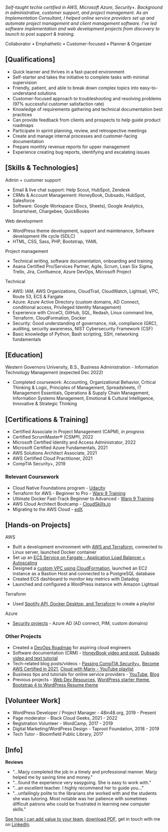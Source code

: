 *Self-taught techie certified in AWS, Microsoft Azure, Security+. Background in administrative, customer support, and project management. As an Implementation Consultant, I helped online service providers set up and automate project management and client management software. I've led software implementation and web development projects from discovery to launch to post support & training.*

Collaborator • Emphathetic • Customer-focused • Planner & Organizer

## [Qualifications]

- Quick learner and thrives in a fast-paced environment
- Self-starter and takes the initiative to complete tasks with minimal supervision
- Friendly, patient, and able to break down complex topics into easy-to-understand solutions
- Customer-focused approach to troubleshooting and resolving problems (97% successful customer satisfaction rate)
- Knowledge of requirements gathering and technical documentation best practices
- Can provide feedback from clients and prospects to help guide product roadmaps
- Participate in sprint planning, review, and retrospective meetings
- Create and manage internal processes and customer-facing documentation
- Prepare monthly revenue reports for upper management
- Experience creating bug reports, identifying and escalating issues

## [Skills & Technologies]

Admin + customer support
-  Email & live chat support: Help Scout, HubSpot, Zendesk
-  CRMs & Account Management: HoneyBook, Dubsado, HubSpot, Salesforce
-  Software: Google Workspace (Docs, Sheets), Google Analytics, Smartsheet, Chargebee, QuickBooks

Web development
- WordPress theme development, support and maintenance, Software development life cycle (SDLC)
- HTML, CSS, Sass, PHP, Bootstrap, YAML

Project management
- Technical writing, software documentation, onboarding and training
- Asana Certified Pro/Services Partner, Agile, Scrum, Lean Six Sigma, Trello, Jira, Confluence, Azure DevOps, Microsoft Project

Technical 
- AWS: IAM, AWS Organizations, CloudTrail, CloudWatch, Lightsail, VPC, Route 53, ECS & Fargate
- Azure: Azure Active Directory (custom domains, AD Connect, conditional access, Privileged Identity Management)
- Experience with CirceCI, GitHub, SQL, Redash, Linux command line, Terraform, CloudFormation, Docker
- Security: Good understanding of governance, risk, compliance (GRC), auditing, security awareness, NIST Cybersecurity Framework (CSF)
- Basic knowledge of Python, Bash scripting, SSH, networking fundamentals


## [Education]
Western Governors University,	B.S., Business Administration - Information Technology Management (expected Dec 2022)
- Completed coursework: Accounting, Organizational Behavior, Critical Thinking & Logic, Principles of Management, Spreadsheets, IT Management Essentials, Operations & Supply Chain Management, Information Systems Management, Emotional & Cultural Intelligence, Innovative & Strategic Thinking


## [Certifications & Training]

- Certified Associate in Project Management (CAPM), *in progress*
- Certified ScrumMaster® (CSM®), 2022
- Microsoft Certified Identity and Access Administrator, 2022
- Microsoft Certified Azure Fundamentals, 2021
- AWS Solutions Architect Associate, 2021
- AWS Certified Cloud Practitioner, 2021
- CompTIA Security+, 2019

### Relevant Coursework

- Cloud Native Foundations program - [Udacity](https://www.udacity.com/scholarships/suse-cloud-native-foundations-scholarship)
- Terraform for AWS - Beginner to Pro - [Warp 9 Training](https://warp-9.com/courses)
- Ultimate Docker Fast-Track Beginner to Advanced - [Warp 9 Training](https://warp-9.com/courses)
- AWS Cloud Architect Bootcamp - [CloudSkills.io](https://cloudskills.io/courses/aws-cloud-architect)
- Migrating to the AWS Cloud - [edX](https://www.edx.org/course/migrating-to-the-aws-cloud)


## [Hands-on Projects]
AWS
- Built a development environment with [AWS and Terraform](https://github.com/mguery/terraform/tree/main/aws/tf-dev-env), connected to Linux server, launched Docker container
- Set up an [ECS Service on Fargate - Application Load Balancer + Autoscaling](https://github.com/mguery/aws-projects/blob/main/fargate.md)
- Designed a [custom VPC using CloudFormation](https://github.com/mguery/aws-projects#project-build-a-vpc-with-cloudformation), launched an EC2 instance as a Bastion Host and connected to a PostgreSQL database
- Created ECS dashboard to monitor key metrics with Datadog
- Launched and configured a WordPress instance with Amazon Lightsail 

Terraform
- Used [Spotify API, Docker Desktop, and Terraform](https://github.com/mguery/terraform/tree/main/spotify) to create a playlist

Azure
- [Security projects](https://github.com/mguery/azure-projects) - Azure AD (AD connect, PIM, custom domains)


### Other Projects

- Created a [DevOps Roadmap](https://mguery.github.io/devops-notes/) for aspiring cloud engineers
- Software documentation (CRM) - [HoneyBook video and post](https://msguery.net/honeybook-workflows), [Dubsado video and text tutorial](https://msguery.net/dubsado-walkthrough)
- Tech-related blog posts/videos - [Passing CompTIA Security+](https://msguery.net/passing-the-comptia-securityplus-exam), [Become AWS Certified in 2021](https://msguery.net/aws-certified), [Cloud with Marjy - YouTube playlist](https://www.youtube.com/playlist?list=PLppGQhQtHyJYqflcAsLakbCGxla-64s1W)
- Business tips and tutorials for online service providers - [YouTube](https://www.youtube.com/channel/UCH45NDaOXaxnGw5RBBgYQOg/videos), [Blog](https://msguery.net/blog)
- Previous projects - [Web Dev Resources](https://mguery.github.io/web-dev), [WordPress starter theme](https://github.com/mguery/base-theme), [Bootstrap 4 to WordPress Resume theme](https://github.com/mguery/bs4-wp-resume)


## [Volunteer Work]

- WordPress Developer / Project Manager - 48in48.org, 2019 - Present
- Page moderator - Black Cloud Geeks, 2021 - 2022
- Registration Volunteer - WordCamp, 2017 - 2019
- Digital Marketing/WordPress Design - Taproot Foundation, 2018 - 2019
- Tech Tutor - Bloomfield Public Library, 2017


## [Info]

**Reviews**

* "...Marjy completed the job in a timely and professional manner. Marjy helped me by saving time and money."
* "...found the experience very easygoing. She is easy to work with."
* "...an excellent teacher. I highly recommend her to guide you..."
* "...unfailingly polite to the librarians she worked with and the students she was tutoring. Most notable was her patience with sometimes difficult patrons who could be frustrated in learning new computer skills." 

[See how I can add value to your team](https://secure.plum.io/p/hk14dNZ_esxZzpK9gEMvXg), [download PDF](https://docs.google.com/document/d/1tBZ8X7tb-ApQqWWxV3zdDfPBW2BqRVGasmktyJaektc), get in touch with me on [LinkedIn](https://www.linkedin.com/in/msguery).
